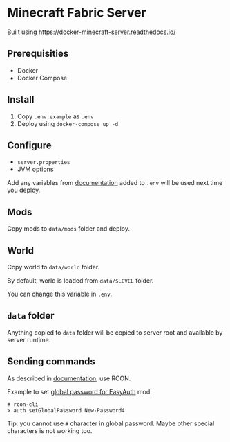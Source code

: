 # Minecraft Fabric Server

Built using https://docker-minecraft-server.readthedocs.io/

## Prerequisities

- Docker
- Docker Compose

## Install

1. Copy `.env.example` as `.env`
2. Deploy using `docker-compose up -d`

## Configure

- `server.properties`
- JVM options

Add any variables from [documentation](https://docker-minecraft-server.readthedocs.io/en/latest/variables/) added to `.env` will be used next time you deploy.

## Mods

Copy mods to `data/mods` folder and deploy.

## World

Copy world to `data/world` folder.

By default, world is loaded from `data/$LEVEL` folder.

You can change this variable in `.env`.

## `data` folder

Anything copied to `data` folder will be copied to server root and available by server runtime.

## Sending commands

As described in [documentation](https://docker-minecraft-server.readthedocs.io/en/latest/commands/), use RCON.

Example to set [global password for EasyAuth](https://github.com/NikitaCartes/EasyAuth/wiki/Global-password) mod:

```
# rcon-cli
> auth setGlobalPassword New-Password4
```

Tip: you cannot use `#` character in global password. Maybe other special characters is not working too.
